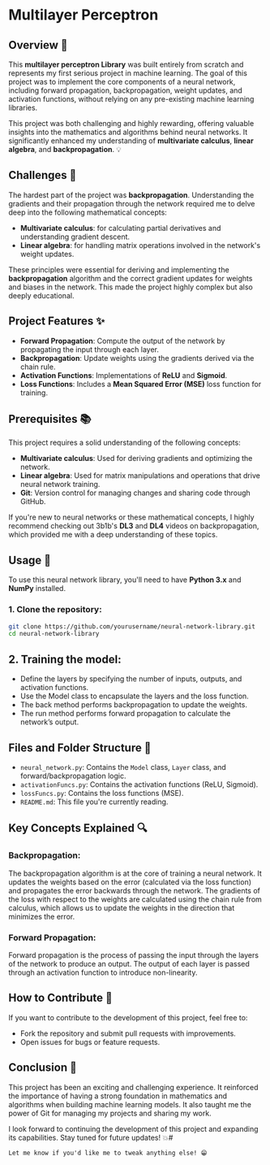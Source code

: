 # Multilayer Perceptron

## Overview 🚀

This **multilayer perceptron Library** was built entirely from scratch and represents my first serious project in machine learning. The goal of this project was to implement the core components of a neural network, including forward propagation, backpropagation, weight updates, and activation functions, without relying on any pre-existing machine learning libraries.

This project was both challenging and highly rewarding, offering valuable insights into the mathematics and algorithms behind neural networks. It significantly enhanced my understanding of **multivariate calculus**, **linear algebra**, and **backpropagation**. 💡

## Challenges 🧠

The hardest part of the project was **backpropagation**. Understanding the gradients and their propagation through the network required me to delve deep into the following mathematical concepts:

- **Multivariate calculus**: for calculating partial derivatives and understanding gradient descent.
- **Linear algebra**: for handling matrix operations involved in the network's weight updates.

These principles were essential for deriving and implementing the **backpropagation** algorithm and the correct gradient updates for weights and biases in the network. This made the project highly complex but also deeply educational.

## Project Features ✨

- **Forward Propagation**: Compute the output of the network by propagating the input through each layer.
- **Backpropagation**: Update weights using the gradients derived via the chain rule.
- **Activation Functions**: Implementations of **ReLU** and **Sigmoid**.
- **Loss Functions**: Includes a **Mean Squared Error (MSE)** loss function for training.

## Prerequisites 📚

This project requires a solid understanding of the following concepts:

- **Multivariate calculus**: Used for deriving gradients and optimizing the network.
- **Linear algebra**: Used for matrix manipulations and operations that drive neural network training.
- **Git**: Version control for managing changes and sharing code through GitHub.

If you're new to neural networks or these mathematical concepts, I highly recommend checking out 3b1b's **DL3** and **DL4** videos on backpropagation, which provided me with a deep understanding of these topics.

## Usage 🚀

To use this neural network library, you'll need to have **Python 3.x** and **NumPy** installed.

### 1. Clone the repository:

```bash
git clone https://github.com/yourusername/neural-network-library.git
cd neural-network-library
```

## 2. Training the model:

- Define the layers by specifying the number of inputs, outputs, and activation functions.
- Use the Model class to encapsulate the layers and the loss function.
- The back method performs backpropagation to update the weights.
- The run method performs forward propagation to calculate the network’s output.

## Files and Folder Structure 📂

- `neural_network.py`: Contains the `Model` class, `Layer` class, and forward/backpropagation logic.
- `activationFuncs.py`: Contains the activation functions (ReLU, Sigmoid).
- `lossFuncs.py`: Contains the loss functions (MSE).
- `README.md`: This file you're currently reading.

## Key Concepts Explained 🔍

### Backpropagation:

The backpropagation algorithm is at the core of training a neural network. It updates the weights based on the error (calculated via the loss function) and propagates the error backwards through the network. The gradients of the loss with respect to the weights are calculated using the chain rule from calculus, which allows us to update the weights in the direction that minimizes the error.

### Forward Propagation:

Forward propagation is the process of passing the input through the layers of the network to produce an output. The output of each layer is passed through an activation function to introduce non-linearity.

## How to Contribute 🌱

If you want to contribute to the development of this project, feel free to:

- Fork the repository and submit pull requests with improvements.
- Open issues for bugs or feature requests.

## Conclusion 🌟

This project has been an exciting and challenging experience. It reinforced the importance of having a strong foundation in mathematics and algorithms when building machine learning models. It also taught me the power of Git for managing my projects and sharing my work.

I look forward to continuing the development of this project and expanding its capabilities. Stay tuned for future updates! 💥#

```
Let me know if you'd like me to tweak anything else! 😁
```
